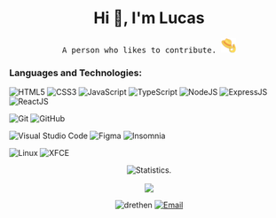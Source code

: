 <h1 align="center">Hi 👋, I'm Lucas</h1>

<p align="center">
    <samp>
         A person who likes to contribute. <img alt="RUSB" width="27px" src="resources/rusb.png"/>
    </samp>
</p>

<h3 align="left">Languages and Technologies:</h3>

<p align="left">

![HTML5](https://img.shields.io/badge/-HTML5-E34F26?style=for-the-badge&logo=HTML5&logoColor=fff)
![CSS3](https://img.shields.io/badge/-CSS3-1572B6?style=for-the-badge&logo=CSS3&logoColor=fff)
![JavaScript](https://img.shields.io/badge/-JavaScript-F7DF1E?style=for-the-badge&logo=javascript&logoColor=fff)
![TypeScript](https://img.shields.io/badge/-TypeScript-3178C6?style=for-the-badge&logo=typescript&logoColor=fff)
![NodeJS](https://img.shields.io/badge/-Node.js-339933?style=for-the-badge&logo=node-js&logoColor=fff)
![ExpressJS](https://img.shields.io/badge/-Express-000000?style=for-the-badge&logo=express&logoColor=fff)
![ReactJS](https://img.shields.io/badge/-React-61DAFB?style=for-the-badge&logo=react&logoColor=fff)

![Git](https://img.shields.io/badge/-Git-F05032?style=for-the-badge&logo=git&logoColor=fff)
![GitHub](https://img.shields.io/badge/-GitHub-181717?style=for-the-badge&logo=github&logoColor=fff)

![Visual Studio Code](https://img.shields.io/badge/-VisualStudioCode-007ACC?style=for-the-badge&logo=visual-studio-code&logoColor=fff)
![Figma](https://img.shields.io/badge/-Figma-F24E1E?style=for-the-badge&logo=figma&logoColor=fff)
![Insomnia](https://img.shields.io/badge/-Insomnia-5849BE?style=for-the-badge&logo=insomnia&logoColor=fff)

![Linux](https://img.shields.io/badge/-Linux-FCC624?style=for-the-badge&logo=linux&logoColor=fff)
![XFCE](https://img.shields.io/badge/-XFCE-2284F2?style=for-the-badge&logo=xfce&logoColor=fff)

</p>

<p align="center">
<img src="https://github-readme-stats.vercel.app/api?username=drethenrain&show_icons=true&custom_title=DrethenRain%20Github%20Stats&title_color=fff&text_color=fff&icon_color=fff&bg_color=1e2228&hide_border=true" alt="Statistics." />
</p>

<p align="center">
<img align="center" src="https://github-readme-stats.vercel.app/api/top-langs/?username=drethenrain&layout=compact&hide_border=true&icon_color=41B883&title_color=fff&text_color=fff&icon_color=fff&bg_color=1e2228" />
</p>

<p align="center">
<img src="https://komarev.com/ghpvc/?username=drethenrain&label=Profile%20views&color=1e2228&style=flat" alt="drethen" />
<a href="mailto:drethenrain@hotmail.com"><img alt="Email" src="https://img.shields.io/badge/Email-drethenrain-blue?style=flat&logo=microsoft-outlook"></a>
</p>

